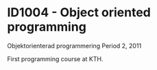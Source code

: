 # ID1004 - Object oriented programming
Objektorienterad programmering
Period 2, 2011 

First programming course at KTH.